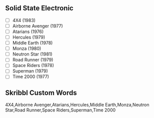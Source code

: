 ## Solid State Electronic
- [ ] 4X4 (1983)
- [ ] Airborne Avenger (1977)
- [ ] Atarians (1976)
- [ ] Hercules (1979)
- [ ] Middle Earth (1978)
- [ ] Monza (1980)
- [ ] Neutron Star (1981)
- [ ] Road Runner (1979)
- [ ] Space Riders (1978)
- [ ] Superman (1979)
- [ ] Time 2000 (1977)
## Skribbl Custom Words
4X4,Airborne Avenger,Atarians,Hercules,Middle Earth,Monza,Neutron Star,Road Runner,Space Riders,Superman,Time 2000